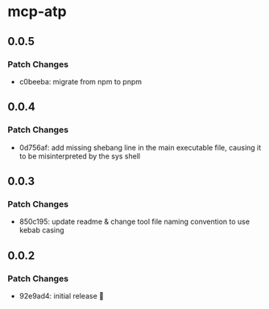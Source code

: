 # mcp-atp

## 0.0.5

### Patch Changes

- c0beeba: migrate from npm to pnpm

## 0.0.4

### Patch Changes

- 0d756af: add missing shebang line in the main executable file, causing it to be misinterpreted by the sys shell

## 0.0.3

### Patch Changes

- 850c195: update readme & change tool file naming convention to use kebab casing

## 0.0.2

### Patch Changes

- 92e9ad4: initial release 🚀
